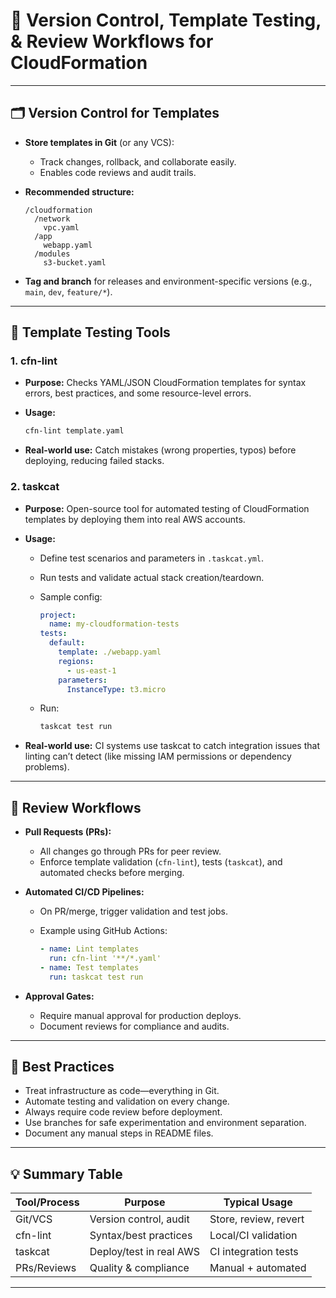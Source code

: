# 🔖 Version Control, Template Testing, & Review Workflows for CloudFormation

---

## 🗂️ **Version Control for Templates**

* **Store templates in Git** (or any VCS):

  * Track changes, rollback, and collaborate easily.
  * Enables code reviews and audit trails.
* **Recommended structure:**

  ```
  /cloudformation
    /network
      vpc.yaml
    /app
      webapp.yaml
    /modules
      s3-bucket.yaml
  ```
* **Tag and branch** for releases and environment-specific versions (e.g., `main`, `dev`, `feature/*`).

---

## 🧪 **Template Testing Tools**

### 1. **cfn-lint**

* **Purpose:** Checks YAML/JSON CloudFormation templates for syntax errors, best practices, and some resource-level errors.
* **Usage:**

  ```sh
  cfn-lint template.yaml
  ```
* **Real-world use:**
  Catch mistakes (wrong properties, typos) before deploying, reducing failed stacks.

### 2. **taskcat**

* **Purpose:** Open-source tool for automated testing of CloudFormation templates by deploying them into real AWS accounts.
* **Usage:**

  * Define test scenarios and parameters in `.taskcat.yml`.
  * Run tests and validate actual stack creation/teardown.
  * Sample config:

    ```yaml
    project:
      name: my-cloudformation-tests
    tests:
      default:
        template: ./webapp.yaml
        regions:
          - us-east-1
        parameters:
          InstanceType: t3.micro
    ```
  * Run:

    ```sh
    taskcat test run
    ```
* **Real-world use:**
  CI systems use taskcat to catch integration issues that linting can’t detect (like missing IAM permissions or dependency problems).

---

## 🔎 **Review Workflows**

* **Pull Requests (PRs):**

  * All changes go through PRs for peer review.
  * Enforce template validation (`cfn-lint`), tests (`taskcat`), and automated checks before merging.
* **Automated CI/CD Pipelines:**

  * On PR/merge, trigger validation and test jobs.
  * Example using GitHub Actions:

    ```yaml
    - name: Lint templates
      run: cfn-lint '**/*.yaml'
    - name: Test templates
      run: taskcat test run
    ```
* **Approval Gates:**

  * Require manual approval for production deploys.
  * Document reviews for compliance and audits.

---

## 🚀 **Best Practices**

* Treat infrastructure as code—everything in Git.
* Automate testing and validation on every change.
* Always require code review before deployment.
* Use branches for safe experimentation and environment separation.
* Document any manual steps in README files.

---

## 💡 **Summary Table**

| Tool/Process | Purpose                 | Typical Usage         |
| ------------ | ----------------------- | --------------------- |
| Git/VCS      | Version control, audit  | Store, review, revert |
| cfn-lint     | Syntax/best practices   | Local/CI validation   |
| taskcat      | Deploy/test in real AWS | CI integration tests  |
| PRs/Reviews  | Quality & compliance    | Manual + automated    |

---

